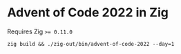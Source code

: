 # Advent of Code 2022 in Zig

Requires Zig `>= 0.11.0`

```
zig build && ./zig-out/bin/advent-of-code-2022 --day=1
```